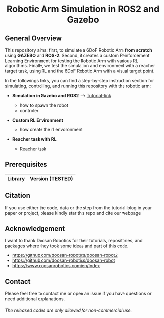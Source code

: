 <h1 align="center">
  <br>
Robotic Arm Simulation in ROS2 and Gazebo
  <br>
</h1>

## General Overview

This repository aims: first, to simulate a 6DoF Robotic Arm **from scratch** using **GAZEBO** and **ROS-2**. Second, it creates a custom Reinforcement Learning Environment for testing the Robotic Arm with various RL algorithms. Finally, we test the simulation and environment with a reacher target task, using RL and the 6DoF Robotic Arm with a visual target point.

In the followings links, you can find a step-by-step instruction section for simulating, controlling, and running this repository with the robotic arm:

* **Simulation in Gazebo and ROS2** --> [Tutorial-link](https://davidvalenciaredro.wixsite.com/my-site/services-7)
  - how to spawn the robot
  - controler
   
* **Custom RL Environment**
  - how create the rl envoronment 

* **Reacher task with RL**
  - Reacher task

## Prerequisites

|Library         | Version (TESTED) |
|----------------------|----|


## Citation
If you use either the code, data or the step from the tutorial-blog in your paper or project, please kindly star this repo and cite our webpage


## Acknowledgement
I want to thank Doosan Robotics for their tutorials, repositories, and packages where they took some ideas and part of this code.

* https://github.com/doosan-robotics/doosan-robot2
* https://github.com/doosan-robotics/doosan-robot
* https://www.doosanrobotics.com/en/Index

## Contact
Please feel free to contact me or open an issue if you have questions or need additional explanations.

######  The released codes are only allowed for non-commercial use.
